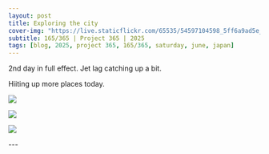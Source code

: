 ```yaml
---
layout: post
title: Exploring the city
cover-img: "https://live.staticflickr.com/65535/54597104598_5ff6a9ad5e_h.jpg"
subtitle: 165/365 | Project 365 | 2025
tags: [blog, 2025, project 365, 165/365, saturday, june, japan]
---
```

<style>
  .intro-header.big-img {
    background-position:center; 
  }
</style>
2nd day in full effect. Jet lag catching up a bit.

Hiiting up more places today.
<p class="post-img-wrap">
  <img src="https://live.staticflickr.com/65535/54597085368_0fdb386102_h.jpg">
</p>
<p class="post-img-wrap">
  <img src="https://live.staticflickr.com/65535/54597066014_03d383a644_h.jpg">
</p>
<p class="post-img-wrap">
  <img src="https://live.staticflickr.com/65535/54597085528_c2081c9e1c_h.jpg">
</p>
---
